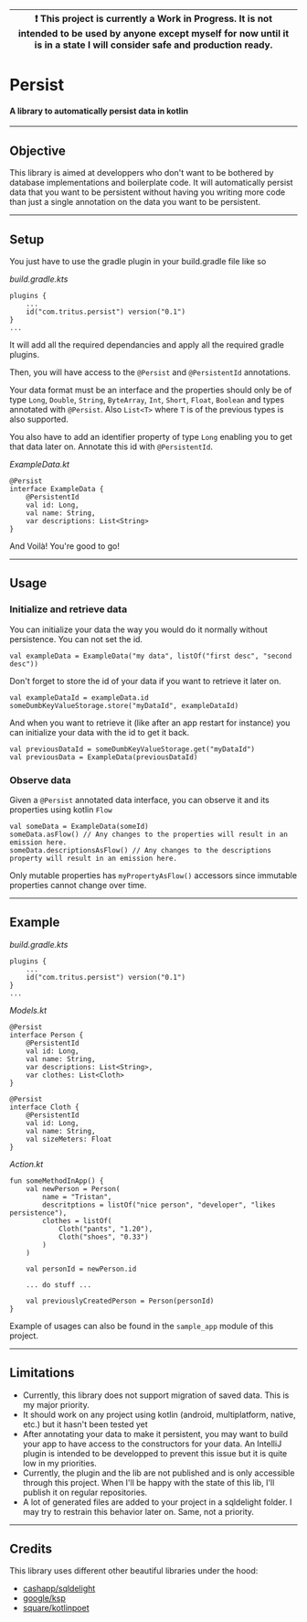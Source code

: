 | :exclamation:  This project is currently a Work in Progress. It is not intended to be used by anyone except myself for now until it is in a state I will consider safe and production ready. |
|---------------------------------------------------------------------------------------------------------------------------------------------------------------------------------------------|
# Persist
#### A library to automatically persist data in kotlin
___
## Objective
This library is aimed at developpers who don't want to be bothered by database implementations and boilerplate code. 
It will automatically persist data that you want to be persistent without having you writing more code than just a 
single annotation on the data you want to be persistent.
___
## Setup
You just have to use the gradle plugin in your build.gradle file like so

_build.gradle.kts_
```
plugins {
    ...
    id("com.tritus.persist") version("0.1")
}
...
```
It will add all the required dependancies and apply all the required gradle plugins.

Then, you will have access to the `@Persist` and `@PersistentId` annotations.

Your data format must be an interface 
and the properties should only be of type `Long`, `Double`, `String`, `ByteArray`, `Int`, `Short`, `Float`, `Boolean`
and types annotated with `@Persist`.
Also `List<T>` where `T` is of the previous types is also supported.

You also have to add an identifier property of type `Long` enabling you to get that data later on. 
Annotate this id with `@PersistentId`. 

_ExampleData.kt_
```
@Persist
interface ExampleData {
    @PersistentId
    val id: Long,
    val name: String,
    var descriptions: List<String>
}
```
And Voilà! You're good to go!
___
## Usage
### Initialize and retrieve data
You can initialize your data the way you would do it normally without persistence. You can not set the id.
```
val exampleData = ExampleData("my data", listOf("first desc", "second desc"))
```
Don't forget to store the id of your data if you want to retrieve it later on.
```
val exampleDataId = exampleData.id
someDumbKeyValueStorage.store("myDataId", exampleDataId)
```
And when you want to retrieve it (like after an app restart for instance) you can initialize your data with the id to 
get it back.
```
val previousDataId = someDumbKeyValueStorage.get("myDataId")
val previousData = ExampleData(previousDataId)
```
### Observe data
Given a `@Persist` annotated data interface, you can observe it and its properties using kotlin `Flow`
```
val someData = ExampleData(someId)
someData.asFlow() // Any changes to the properties will result in an emission here.
someData.descriptionsAsFlow() // Any changes to the descriptions property will result in an emission here.
```
Only mutable properties has `myPropertyAsFlow()` accessors since immutable properties cannot change over time.
___
## Example
_build.gradle.kts_
```
plugins {
    ...
    id("com.tritus.persist") version("0.1")
}
...
```
_Models.kt_
```
@Persist
interface Person {
    @PersistentId
    val id: Long,
    val name: String,
    var descriptions: List<String>,
    var clothes: List<Cloth>
}

@Persist
interface Cloth {
    @PersistentId
    val id: Long,
    val name: String,
    val sizeMeters: Float
}
```
_Action.kt_
```
fun someMethodInApp() {
    val newPerson = Person(
        name = "Tristan",
        descritptions = listOf("nice person", "developer", "likes persistence"),
        clothes = listOf(
            Cloth("pants", "1.20"),
            Cloth("shoes", "0.33")
        )
    )
    
    val personId = newPerson.id
    
    ... do stuff ...
    
    val previouslyCreatedPerson = Person(personId)
}   
```
Example of usages can also be found in the `sample_app` module of this project.
___
## Limitations
- Currently, this library does not support migration of saved data. This is my major priority.
- It should work on any project using kotlin (android, multiplatform, native, etc.) but it hasn't been tested yet
- After annotating your data to make it persistent, you may want to build your app to have access to the constructors for your data. An IntelliJ plugin is intended to be developped to prevent this issue but it is quite low in my priorities.
- Currently, the plugin and the lib are not published and is only accessible through this project. When I'll be happy with the state of this lib, I'll publish it on regular repositories. 
- A lot of generated files are added to your project in a sqldelight folder. I may try to restrain this behavior later on. Same, not a priority.
___
## Credits
This library uses different other beautiful libraries under the hood:

- [cashapp/sqldelight](https://github.com/cashapp/sqldelight/)
- [google/ksp](https://github.com/google/ksp/)
- [square/kotlinpoet](https://github.com/square/kotlinpoet/)
